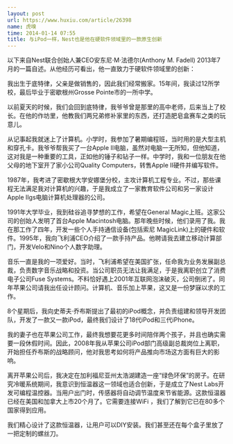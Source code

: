 ```yaml
---
layout: post
url: https://www.huxiu.com/article/26398
name: 虎嗅
time: 2014-01-14 07:55
title: 与iPod一样，Nest也是他在硬软件领域里的一款原生创新
---
```

以下来自Nest联合创始人兼CEO安东尼·M·法德尔(Anthony M. Fadell) 2013年7月的一篇自述。从他经历可看出，他一直致力于硬软件领域里的创新：

我出生于底特律，父亲是做销售的，因此我们经常搬家。15年间，我读过12所学校，最后毕业于密歇根州Grosse Pointe市的一所中学。

以前夏天的时候，我们会回到底特律，我爷爷曾是那里的高中老师，后来当上了校长。在他的作坊里，他教我们两兄弟修补家里的东西，还打造肥皂盒赛车之类的玩意儿。

从记事起我就迷上了计算机。小学时，我参加了暑期编程班，当时用的是大型主机和穿孔卡。我爷爷帮我买了一台Apple II电脑，虽然对电脑一无所知，但他知道，这对我是一种重要的工具，正如他的锤子和钻子一样。中学时，我和一位朋友在他父母的地下室开了家小公司Quality Computers，转售Apple II硬件并编写软件。

1987年，我考进了密歇根大学安娜堡分校，主攻计算机工程专业。不过，那些课程无法满足我对计算机的兴趣，于是我成立了一家教育软件公司和另一家设计Apple IIgs电脑计算机处理器的公司。

1991年大学毕业，我到硅谷追寻梦想的工作，希望在General Magic上班。这家公司的创始人发明了首台Apple Macintosh电脑。那年晚些时候，他们录用了我。我在那工作了四年，开发一些个人手持通信设备(包括索尼 MagicLink)上的硬件和软件。1995年，我向飞利浦CEO介绍了一款手持产品。他聘请我去建立移动计算部门，开发Velo和Nino个人数字助理。

音乐一直是我的一项爱好。当时，飞利浦希望在美国扩张，任命我为业务发展副总裁，负责数字音乐战略和投资。当公司职员无法让我满足，于是我离职创立了消费电子公司Fuse Systems。不料恰好遇上2001年互联网泡沫破灭，公司倒闭了。同年苹果公司请我出任设计顾问。计算机、音乐加上苹果，这又是一份梦寐以求的工作。

8个星期后，我向史蒂夫·乔布斯提出了最初的iPod概念，并负责组建和领导开发团队，开发了一款又一款iPod，最终我们设计了18代iPod和三代iPhone。

我的妻子也在苹果公司工作，最终我想要花更多时间陪伴两个孩子，并且也确实需要一段休假时间。因此，2008年我从苹果公司iPod部门高级副总裁岗位上离职，开始担任乔布斯的战略顾问，他对我思考如何将产品推向市场这方面有巨大的影响。

离开苹果公司后，我决定在加利福尼亚州太浩湖建造一座“绿色环保”的房子。在研究冷暖系统期间，我意识到恒温器这一领域也适合创新，于是成立了Nest Labs开发可编程温控器。当用户出门时，传感器将自动调节温度来节省能源。这款恒温器已经在美国和加拿大上市20个月了。它需要连接WiFi ，我们了解到它已在80多个国家得到应用。

我们精心设计了这款恒温器，让用户可以DIY安装。我们甚至还在每个盒子里放了一把定制的螺丝刀。

